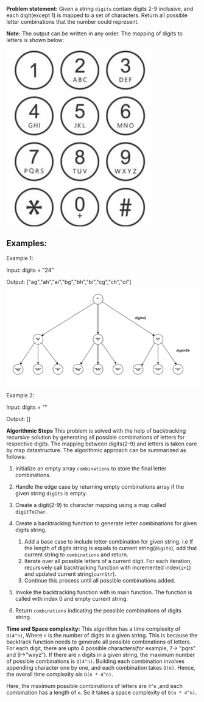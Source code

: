 **Problem statement:**
Given a string `digits` contain digits 2-9 inclusive, and each digit(except 1) is mapped to a set of characters. Return all possible letter combinations that the number could represent. 

**Note:** The output can be written in any order. The mapping of digits to letters is shown below:

![Screenshot](../../../../images/calculator.png)

## Examples:
Example 1:

Input: digits = "24"

Output: ["ag","ah","ai","bg","bh","bi","cg","ch","ci"]

![Screenshot](../../../../images/letter-combinations.png)

Example 2: 

Input: digits = ""

Output: []


**Algorithmic Steps**
This problem is solved with the help of backtracking recursive solution by generating all possible combinations of letters for respective digits. The mapping between digits(2-9) and letters is taken care by map datastructure. The algorithmic approach can be summarized as follows: 

1. Initialize an empty array `combinations` to store the final letter combinations.
    
2. Handle the edge case by returning empty combinations array if the given string `digits` is empty.
   
3. Create a digit(2-9) to character mapping using a map called `digitToChar`. 

4. Create a backtracking function to generate letter combinations for given digits string.
   1. Add a base case to include letter combination for given string. i.e If the length of digits string is equals to current string(`digits`), add that current string to `combinations` and return.
   2. Iterate over all possible letters of a current digit. For each iteration, recursively call backtracking function with incremented index(`i+1`) and updated current string(`currStr`).
   3. Continue this process until all possible combinations added.
   
5. Invoke the backtracking function with in main function. The function is called with index 0 and empty current string.
   
6. Return `combinations` indicating the possible combinations of digits string.
   

**Time and Space complexity:**
This algorithm has a time complexity of `O(4^n)`, Where `n` is the number of digits in a given string. This is because the backtrack function needs to generate all possible combinations of letters. For each digit, there are upto 4 possible characters(for example, 7-> "pqrs" and 9->"wxyz"). If there are `n` digits in a given string, the maximum number of possible combinations is `O(4^n)`. Building each combination involves appending character one by one, and each combination takes `O(n)`. Hence, the overall time complexity ois `O(n * 4^n)`.

Here, the maximum possible combinations of letters are `4^n` ,and each combination has a length of `n`. So it takes a space complexity of `O(n * 4^n)`.
